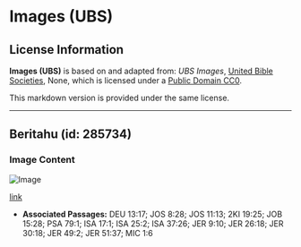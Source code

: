 # Images (UBS)

## License Information

**Images (UBS)** is based on and adapted from: _UBS Images_, [United Bible Societies](https://unitedbiblesocieties.org/), None, which is licensed under a [Public Domain CC0](https://creativecommons.org/public-domain/cc0/).

This markdown version is provided under the same license.



--------------------------------

## Beritahu (id: 285734)

### Image Content

![Image](https://cdn.aquifer.bible/aquifer-content/resources/Media/WEB-0424_tell.jpg)

[link](https://cdn.aquifer.bible/aquifer-content/resources/Media/WEB-0424_tell.jpg)

* **Associated Passages:** DEU 13:17; JOS 8:28; JOS 11:13; 2KI 19:25; JOB 15:28; PSA 79:1; ISA 17:1; ISA 25:2; ISA 37:26; JER 9:10; JER 26:18; JER 30:18; JER 49:2; JER 51:37; MIC 1:6

